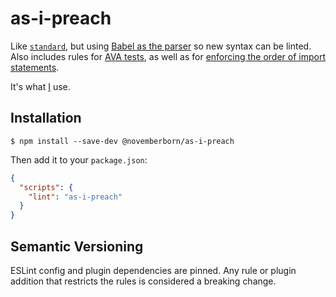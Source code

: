 # as-i-preach

Like [`standard`](https://github.com/feross/standard), but using [Babel as the
parser](https://github.com/babel/babel-eslint) so new syntax can be linted. Also
includes rules for [AVA
tests](https://github.com/sindresorhus/eslint-plugin-ava), as well as for
[enforcing the order of import
statements](https://github.com/jfmengels/eslint-plugin-import-order).

It's what [I](https://novemberborn.net/) use.

## Installation

```console
$ npm install --save-dev @novemberborn/as-i-preach
```

Then add it to your `package.json`:

```json
{
  "scripts": {
    "lint": "as-i-preach"
  }
}
```

## Semantic Versioning

ESLint config and plugin dependencies are pinned. Any rule or plugin addition
that restricts the rules is considered a breaking change.

